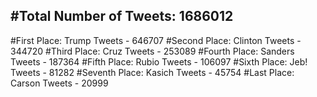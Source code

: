#Total Number of Tweets: 1686012 
---
#First Place: Trump Tweets - 646707
#Second Place: Clinton Tweets - 344720
#Third Place: Cruz Tweets - 253089
#Fourth Place: Sanders Tweets - 187364
#Fifth Place: Rubio Tweets - 106097
#Sixth Place: Jeb! Tweets - 81282
#Seventh Place: Kasich Tweets - 45754
#Last Place: Carson Tweets - 20999
